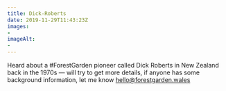 ```yaml
---
title: Dick-Roberts
date: 2019-11-29T11:43:23Z
images:
- 
imageAlt:
- 
---
```


Heard about a #ForestGarden pioneer called Dick Roberts in New Zealand back in the 1970s — will try to get more details, if anyone has some background information, let me know <hello@forestgarden.wales>
